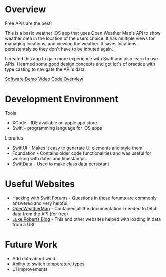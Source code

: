 # Overview

Free APIs are the best!

This is a basic weather iOS app that uses Open Weather Map's API to show weather data in the location of the users choice. It has multiple views for managing locations, and viewing the weather. It saves locations persistantaly so they don't have to be inputed again.

I created this app to gain more experience with Swift and also learn to use APIs. I learned some good design concepts and got lot's of practice with type casting to navigate the API's data. 

[Software Demo Video](https://youtu.be/JGWFcMCeO1I)
[Code Overview](https://youtu.be/JroDoi-U6Rw)

# Development Environment

Tools
* XCode - IDE available on apple app store
* Swift - programming language for iOS apps

Libraries
* SwiftUI - Makes it easy to generate UI elements and style them
* Foundation - Contains older code functionalities and was useful for working with dates and timestamps
* SwiftData - Used to make class data persistant

# Useful Websites

* [Hacking with Swift Forums](https://www.hackingwithswift.com/forums) - Questions in these forums are commonly answered and very helpful. 
* [OpenWeatherMap](https://openweathermap.org/) - Contained all the documentation I needed to fetch data from the API (for free)
* [Luke Roberts Blog](https://lukeroberts.co/blog/fetch-data-api/) - This and other websites helped with loading in data from a URL

# Future Work

* Add data about wind
* Ability to switch temperature types
* UI Improvements 